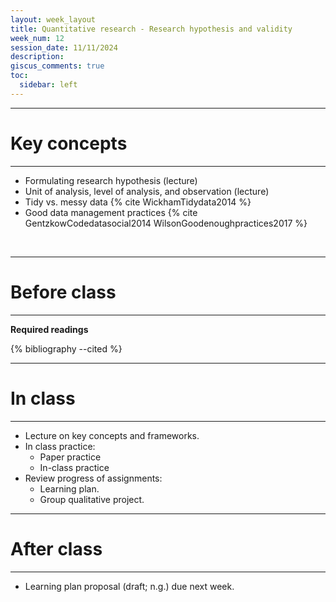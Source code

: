 ```yaml
---
layout: week_layout
title: Quantitative research - Research hypothesis and validity
week_num: 12
session_date: 11/11/2024
description:
giscus_comments: true
toc:
  sidebar: left
---
```


---
# Key concepts
---

- Formulating research hypothesis (lecture)
- Unit of analysis, level of analysis, and observation (lecture)
- Tidy vs. messy data {% cite WickhamTidydata2014 %}
- Good data management practices {% cite GentzkowCodedatasocial2014 WilsonGoodenoughpractices2017 %}

<br>

---
# Before class
---

**Required readings**

{% bibliography --cited %}

---
# In class
---

- Lecture on key concepts and frameworks.
- In class practice:
	- Paper practice
	- In-class practice
- Review progress of assignments:
	- Learning plan.
	- Group qualitative project.

---
# After class
---

- Learning plan proposal (draft; n.g.) due next week.
